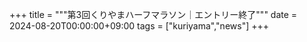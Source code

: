 +++
title = """第3回くりやまハーフマラソン｜エントリー終了"""
date = 2024-08-20T00:00:00+09:00
tags = ["kuriyama","news"]
+++

